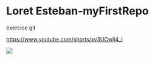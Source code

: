 # Loret Esteban-myFirstRepo

exercice git

https://www.youtube.com/shorts/xv3UCwIj4_I

![](https://photos.tf1info.fr/images/1024/576/export_gs48l2cdyjkpi-0e6394-0@1x.jpeg)
